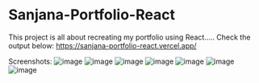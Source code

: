 # Sanjana-Portfolio-React
This project is all about recreating my portfolio using React.....
Check the output below:
https://sanjana-portfolio-react.vercel.app/

Screenshots:
![image](https://github.com/Sanjana11062004/Sanjana-Portfolio-React/assets/112110461/f288e842-5780-4216-8f7b-5726b26c18e7)
![image](https://github.com/Sanjana11062004/Sanjana-Portfolio-React/assets/112110461/40f30359-abc8-4639-8ef9-a4a32ec38a7e)
![image](https://github.com/Sanjana11062004/Sanjana-Portfolio-React/assets/112110461/6fb1fd42-4e25-4245-91f7-050148c52248)
![image](https://github.com/Sanjana11062004/Sanjana-Portfolio-React/assets/112110461/e6f2e9f5-723f-40c9-9339-d255d65e2880)
![image](https://github.com/Sanjana11062004/Sanjana-Portfolio-React/assets/112110461/ae487add-d865-4ac2-990e-4b4895029dfa)
![image](https://github.com/Sanjana11062004/Sanjana-Portfolio-React/assets/112110461/a1aaeef6-af81-46ec-a381-7b61a39d76e2)
![image](https://github.com/Sanjana11062004/Sanjana-Portfolio-React/assets/112110461/668de236-0e74-41bd-974a-bd91286f64dd)

